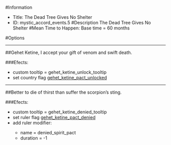 #Information
 - Title: The Dead Tree Gives No Shelter
 - ID: mystic_accord_events.5
#Description
The Dead Tree Gives No Shelter
#Mean Time to Happen:
Base time = 60 months

#Options

___
##Gehet Ketine, I accept your gift of venom and swift death.

###Efects:<ul><li>custom tooltip = gehet_ketine_unlock_tooltip</li><li>set country flag [gehet_ketine_pact_unlocked](../flags/gehet_ketine_pact_unlocked.md)</li></ul>

___
##Better to die of thirst than suffer the scorpion’s sting.

###Efects:<ul><li>custom tooltip = gehet_ketine_denied_tooltip</li><li>set ruler flag [gehet_ketine_pact_denied](../flags/gehet_ketine_pact_denied.md)</li><li>add ruler modifier:</li><ul><li>name = denied_spirit_pact</li><li>duration = -1</li></ul></ul>
